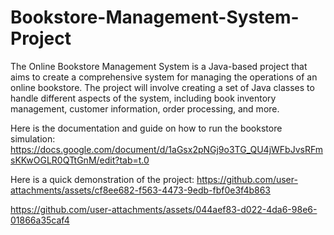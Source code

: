 # Bookstore-Management-System-Project
The Online Bookstore Management System is a Java-based project that aims to create a comprehensive system for managing the operations of an online bookstore. The project will involve creating a set of Java classes to handle different aspects of the system, including book inventory management, customer information, order processing, and more.

Here is the documentation and guide on how to run the bookstore simulation:
https://docs.google.com/document/d/1aGsx2pNGj9o3TG_QU4jWFbJvsRFmsKKwOGLR0QTtGnM/edit?tab=t.0

Here is a quick demonstration of the project:
https://github.com/user-attachments/assets/cf8ee682-f563-4473-9edb-fbf0e3f4b863




https://github.com/user-attachments/assets/044aef83-d022-4da6-98e6-01866a35caf4



